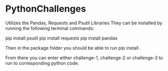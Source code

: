 # PythonChallenges

Utilizes the Pandas, Requests and Psutil Libraries
They can be installed by running the following terminal commands:

pip install psutil
pip install requests
pip install pandas

Then in the package folder you should be able to run 
pip install .

From there you can enter either challenge-1, challenge-2 or challenge-3 to run to corresponding python code. 

